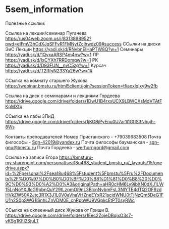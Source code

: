 # 5sem_information
Полезные ссылки:

Ссылка на лекции/семинар Пугачева
https://us04web.zoom.us/j/8313898952?pwd=elFmV3hCdXJqSFFvR1FMNytZclhwdz09#success
ССылки на диски ЭиС
Лекции https://yadi.sk/d/RNvbnElHaPTW8Q?w=1
Семинары https://yadi.sk/d/1QvxaARSP4m4nw?w=1
ЛР https://yadi.sk/d/lxCYXh7RRDomqw?w=1
РК https://yadi.sk/d/D93FUN__nvC5zg?w=1
Курсач https://yadi.sk/d/T2RfyN233Ya26w?w=1#

ССылка на комнату старшего Жукова
https://webinar.bmstu.ru/html5client/join?sessionToken=tfiaoxlqlxy9w2fb

Ссылка на диск с семинарами и лекциями Гордеева
https://drive.google.com/drive/folders/1DwU1B4rxxUCX9LBWCXsMdVTAtFKpMXfp

ССылка на лабы ЗПиД
https://drive.google.com/drive/folders/1jKGBjPyEnu0U7ar1l1GfIS3Nhujh-8Ws

Контакты преподавателей
Номер Пристанского - +79039683508
Почта философы - Sgn-42019@yandex.ru
Почта философы бауманская - sgn-gnu@bmstu.ru
Почта Гордеева - werhorngord@gmail.com

Ссылка на записи Егора
https://bmsturu-my.sharepoint.com/personal/sea18u468_student_bmstu_ru/_layouts/15/onedrive.aspx?id=%2Fpersonal%2Fsea18u468%5Fstudent%5Fbmstu%5Fru%2FDocuments%2F%D0%97%D0%B0%D0%BF%D0%B8%D1%81%D0%B8%20%D0%9C%D0%93%D0%A2%D0%A3&originalPath=aHR0cHM6Ly9ibXN0dXJ1LW15LnNoYXJlcG9pbnQuY29tLzpmOi9nL3BlcnNvbmFsL3NlYTE4dTQ2OF9zdHVkZW50X2Jtc3R1X3J1L0V0aVhaVHZneEYxR21scjdWNU0tTjNzQm5DeG1FU1h2S0pSWG1iSnhLZnVDM0E_cnRpbWU9VGpkcEtPT0syRWc

ССылка на склеенный диск Жукова от Гриши В.
https://drive.google.com/drive/folders/1Eec2ZojeDBqixO3s7-vKSg1KFl2SjuLT



